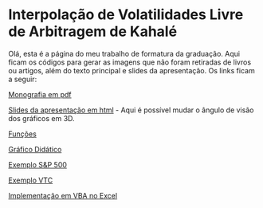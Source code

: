 # Interpolação de Volatilidades Livre de Arbitragem de Kahalé

Olá, esta é a página do meu trabalho de formatura da graduação. Aqui ficam os códigos para gerar as imagens que não foram retiradas de livros ou artigos, além do texto principal e slides da apresentação. Os links ficam a seguir:

<a href="https://danielmoralesx.github.io/kahale_interp_vol/Trabalho de Formatura - Daniel Morales.pdf">Monografia em pdf</a>

<a href="https://danielmoralesx.github.io/kahale_interp_vol/Apresentação Trabalho de Formatura - Daniel Morales.html">Slides da apresentação em html</a> - Aqui é possível mudar o ângulo de visão dos gráficos em 3D.

<a href="https://danielmoralesx.github.io/kahale_interp_vol/kahale_volatility.R" download>Funções</a>

<a href="https://danielmoralesx.github.io/kahale_interp_vol/Gráfico Didático.R" download>Gráfico Didático</a>

<a href="https://danielmoralesx.github.io/kahale_interp_vol/Exemplo S&P 500.R" download>Exemplo S&P 500</a>

<a href="https://danielmoralesx.github.io/kahale_interp_vol/Exemplo VTC.R" download>Exemplo VTC</a>

<a href="https://danielmoralesx.github.io/kahale_interp_vol/denschkah.xlsm" download>Implementação em VBA no Excel</a>
